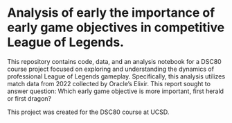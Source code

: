 # Analysis of early the importance of early game objectives in competitive League of Legends.
This repository contains code, data, and an analysis notebook for a DSC80 course project focused on exploring and understanding the dynamics of professional League of Legends gameplay. Specifically, this analysis utilizes match data from 2022 collected by Oracle’s Elixir. This report sought to answer question: Which early game objective is more important, first herald or first dragon?

This project was created for the DSC80 course at UCSD.
